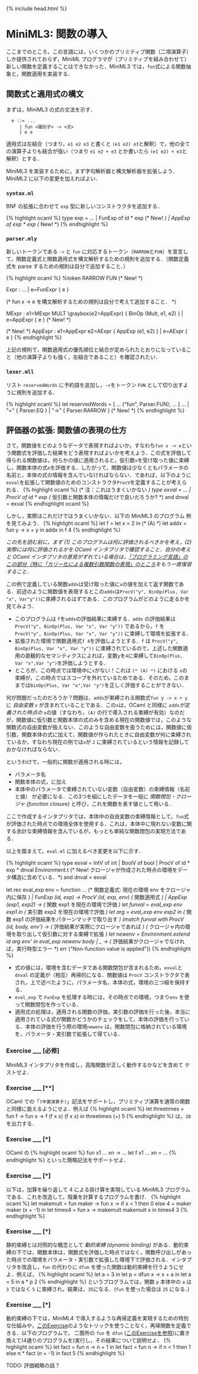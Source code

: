 {% include head.html %}

# MiniML3: 関数の導入

ここまでのところ，この言語には，いくつかのプリミティブ関数（二項演算子）しか提供されておらず，MiniML プログラマが（プリミティブを組み合わせて）新しい関数を定義することはできなかった．MiniML3 では，`fun`式による関数抽象と，関数適用を実装する．

## 関数式と適用式の構文

まずは，MiniML3 の式の文法を示す．
```
  e ::= ...
     | fun <識別子> -> <式>
     | e e
```
適用式は左結合（つまり，`e1 e2 e3` と書くと `(e1 e2) e3`と解釈）で，他の全ての演算子よりも結合が強い（つまり `e1 e2 + e3` とか書いたら `(e1 e2) + e3`と解釈）とする．

MiniML3 を実装するために，まず字句解析器と構文解析器を拡張しよう．MiniML2 に以下の変更を加えればよい．

### `syntax.ml`

BNF の拡張に合わせて `exp` 型に新しいコンストラクタを追加する．

{% highlight ocaml %}
type exp = 
   ...
  | FunExp of id * exp (* New! *)
  | AppExp of exp * exp (* New! *)
{% endhighlight %}

### `parser.mly`

新しいトークンである `->` と `fun` に対応するトークン（`RARROW`と`FUN`）を宣言して，関数定義式と関数適用式を構文解析するための規則を追加する．（関数定義式を parse するための規則は自分で追加すること．）

{% highlight ocaml %}
%token RARROW FUN (* New! *)

Expr :
   ...
   | e=FunExpr { e }

(* fun x -> e を構文解析するための規則は自分で考えて追加すること． *)

MExpr :
    e1=MExpr MULT \graybox{e2=AppExpr} { BinOp (Mult, e1, e2) }
  | e=AppExpr { e } (* New! *)

(* New! *)
AppExpr :
    e1=AppExpr e2=AExpr { AppExp (e1, e2) }
  | e=AExpr { e }
{% endhighlight %}

上記の規則で，関数適用式の優先順位と結合が定められたとおりになっていること（他の演算子よりも強く，左結合であること）を確認されたい．

### `lexer.mll`

リスト `reservedWords` に予約語を追加し，`->`をトークン `FUN` として切り出すように規則を追加する．

{% highlight ocaml %}
let reservedWords = [
   ...
  ("fun", Parser.FUN);
   ...
]
...
| "=" { Parser.EQ }
| "->" { Parser.RARROW } (* New! *)
{% endhighlight %}

## 評価器の拡張: 関数値の表現の仕方<a name="closure"></a>

さて，関数値をどのようなデータで表現すればよいか，すなわち`fun x -> e`という関数式を評価した結果をどう表現すればよいかを考えよう．この式を評価して得られる関数値は，何らかの値に適用されると，仮引数`x`を受け取った値に束縛し，関数本体の式`e`を評価する．したがって，関数値は少なくともパラメータの名前と，本体の式の情報を含んでいなければならない．であれば，以下のように`exval`を拡張して関数値のためのコンストラクタ`ProcV`を定義することが考えられる．
{% highlight ocaml %}
(* 注：これはうまくいかない *)
type exval =
  ...
  | ProcV of id * exp (* 仮引数と関数本体の情報だけで良いだろうか? *)
and dnval = exval
{% endhighlight ocaml %}

しかし，実際はこれだけではうまくいかない．以下の MiniML3 のプログラム
例を見てみよう．
{% highlight ocaml %}
let f =
  let x = 2 in (* (A) *)
  let addx = fun y -> x + y in
  addx
in
f 4
{% endhighlight %}

_この先を読む前に，まず (1) このプログラムは何に評価されるべきかを考え，(2) 実際には何に評価されるかを OCaml インタプリタで確認すること．自分の考えと OCaml インタプリタの意見がずれている場合は，[「プログラミング言語」のこの部分（特に「カリー化による複数引数関数の表現」のところ](https://www.fos.kuis.kyoto-u.ac.jp/~igarashi/class/pl/10-hofuns.html)をもう一度復習すること．_

この例で定義している関数`addx`は受け取った値に`x`の値を加えて返す関数である．前述のように関数値を表現するとこの`addx`は`ProcV("y", BinOp(Plus, Var "x", Var"y"))`に束縛されるはずである．このプログラムがどのように走るかを見てみよう．
- このプログラムは `f`を`addx`の評価結果に束縛する．`addx` の評価結果は `ProcV("y", BinOp(Plus, Var "x", Var "y"))` であるから，`f` を `ProcV("y", BinOp(Plus, Var "x", Var "y"))` に束縛して環境を拡張する．
- 拡張された環境で関数適用式`f 4`を評価しようとする．`f` は `ProcV("y", BinOp(Plus, Var "x", Var "y"))` に束縛されているので，上述した関数適用の直観的なセマンティクスによれば，変数`y`を`4`に束縛して`BinOp(Plus, Var "x",Var "y")`を評価しようとする．
- ところが，この時点では環境中に`x`がない！これは `(* (A) *)` における `x`の束縛が，この時点ではスコープを外れているためである．そのため，このままでは`BinOp(Plus, Var "x",Var "y")`を正しく評価することができない．

何が問題だったのだろうか？問題は，`addx`が束縛される関数式`fun y -> x + y`に _自由変数 `x`_ が含まれていることである．この`x`は，OCaml と同様に _`addx`が定義された時点の_ `x`の値（すなわち，`(A)` の行で導入される束縛が有効）なのだが，関数値に仮引数と関数本体の式のみを含める現在の関数値では，このような関数式の自由変数が扱えない．このような自由変数を扱うためには，関数値に仮引数，関数本体の式に加えて，関数値が作られたときに自由変数が何に束縛されているか，すなわち現在の例では`x`が `2` に束縛されているという情報を記録しておかなければならない．

というわけで，一般的に関数が適用される時には，
- パラメータ名
- 関数本体の式，に加え
- 本体中のパラメータで束縛されていない変数（自由変数）の束縛情報（名前と値）
が必要になる．この3つを組にしたデータを一般に _関数閉包・クロージャ (function closure)_ と呼び，これを関数を表す値として用いる．

ここで作成するインタプリタでは，本体中の自由変数の束縛情報として，`fun`式が評価された時点での環境全体を使用する．これは，本体中に現れない変数に関する余計な束縛情報を含んでいるが，もっとも単純な関数閉包の実現方法である．

以上を踏まえて，`eval.ml` に加えるべき変更を以下に示す．

{% highlight ocaml %}
type exval =
    IntV of int
  | BoolV of bool
  | ProcV of id * exp * dnval Environment.t (* New! クロージャが作成された時点の環境をデータ構造に含めている．*)
and dnval = exval

let rec eval_exp env = function
  ...
  (* 関数定義式: 現在の環境 env をクロージャ内に保存 *)
  | FunExp (id, exp) -> ProcV (id, exp, env)
  (* 関数適用式 *)
  | AppExp (exp1, exp2) ->
      (* 関数 exp1 を現在の環境で評価 *)
      let funval = eval_exp env exp1 in
      (* 実引数 exp2 を現在の環境で評価 *)
      let arg = eval_exp env exp2 in
      (* 関数 exp1 の評価結果をパターンマッチで取り出す *)
      (match funval with
          ProcV (id, body, env') -> (* 評価結果が実際にクロージャであれば *)
              (* クロージャ内の環境を取り出して仮引数に対する束縛で拡張 *)
              let newenv = Environment.extend id arg env' in
                eval_exp newenv body
        | _ -> 
          (* 評価結果がクロージャでなければ，実行時型エラー *)
          err ("Non-function value is applied"))
{% endhighlight %}

+ 式の値には，環境を含むデータである関数閉包が含まれるため，`exval`と`dnval` の定義が（相互）再帰的になる．関数値は `ProcV` コンストラクタで表され，上で述べたように，パラメータ名，本体の式，環境の三つ組を保持する．
+ `eval_exp` で `FunExp` を処理する時には，その時点での環境，つまり`env` を使って関数閉包を作っている．
+ 適用式の処理は，適用される関数の評価，実引数の評価を行った後，本当に適用されている式が関数かどうかのチェックをして，本体の評価を行っている．本体の評価を行う際の環境`newenv` は，関数閉包に格納されている環境を，パラメータ・実引数で拡張して得ている．

### Exercise ___ [必修]
MiniML3 インタプリタを作成し，高階関数が正しく動作するかなどを含めて
テストせよ．

### Exercise ___ [**]
OCaml での「`(中置演算子)`」記法をサポートし，プリミティブ演算を通常の関数と同様に扱えるようにせよ．例えば
{% highlight ocaml %}
let threetimes = fun f -> fun x -> f (f x x) (f x x) in
  threetimes (+) 5
{% endhighlight %}
は，`20`を出力する．

### Exercise ___ [*]
OCaml の
{% highlight ocaml %}
fun x1 ... xn -> ...
let f x1 ... xn = ...
{% endhighlight %}
といった簡略記法をサポートせよ．

### Exercise ___ [*] <a name="selfapplication"></a>
以下は，加算を繰り返して 4 による掛け算を実現している MiniML3 プログラムである．これを改造して，階乗を計算するプログラムを書け．
{% highlight ocaml %}
let makemult = fun maker -> fun x ->
                 if x < 1 then 0 else 4 + maker maker (x + -1) in
let times4 = fun x -> makemult makemult x in 
  times4 3
{% endhighlight %}

### Exercise ___ [*] <a name="dfun"></a>
静的束縛とは対照的な概念として _動的束縛 (dynamic binding)_ がある．動的束縛の下では，関数本体は，関数式を評価した時点ではなく，関数呼び出しがあった時点での環境をパラメータ・実引数で拡張した環境下で評価される．インタプリタを改造し，`fun` の代わりに `dfun` を使った関数は動的束縛を行うようにせよ．例えば，
{% highlight ocaml %}
let a = 3 in
let p = dfun x -> x + a in
let a = 5 in
  a * p 2
{% endhighlight %}
というプログラムでは，関数 `p` 本体中の `a` は `3` ではなく `5` に束縛され，結果は，`35`になる．(`fun` を使った場合は `25` になる．)

### Exercise ___ [*]
動的束縛の下では，MiniML4 で導入するような再帰定義を実現するための特別な仕組みや，[このExercise](#selfapplication)のようなトリックを使うことなく，再帰関数を定義できる．以下のプログラムで， 二箇所の `fun` を `dfun` ([このExerciseを参照](#dfun))に置き換えて(4通りのプログラムを)実行し，その結果について説明せよ．
{% highlight ocaml %}
let fact = fun n -> n + 1 in
let fact = fun n -> if n < 1 then 1 else n * fact (n + -1) in
  fact 5
{% endhighlight %}

TODO: 評価戦略の話？

